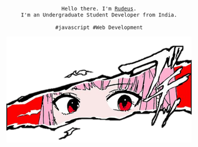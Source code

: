 <p align="center">
  <br>
  <br>
  <br>
  <samp>Hello there. I'm <a href="https://github.com/Crimson-Blade">Rudeus</a>.<br> I'm an Undergraduate Student Developer from India.<br><br>#javascript #Web Development</samp>
  <br>
  <br>
  <img src="https://github.com/Crimson-Blade/Crimson-Blade/blob/main/picture.png" width="500" />
</p>

